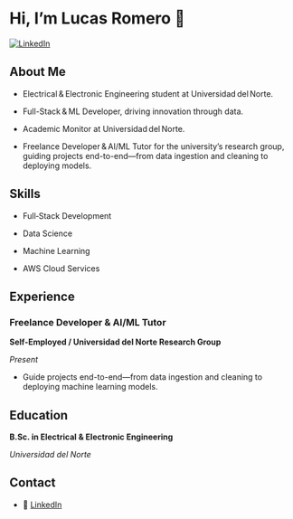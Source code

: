 # Hi, I’m Lucas Romero 👋



[![LinkedIn](https://img.shields.io/badge/LinkedIn-Lucas%20Romero-blue?logo=linkedin)](https://www.linkedin.com/in/lucasromerom/)



## About Me

- Electrical & Electronic Engineering student at Universidad del Norte.

- Full-Stack & ML Developer, driving innovation through data.

- Academic Monitor at Universidad del Norte.

- Freelance Developer & AI/ML Tutor for the university’s research group, guiding projects end-to-end—from data ingestion and cleaning to deploying models.



## Skills

- Full‑Stack Development

- Data Science

- Machine Learning

- AWS Cloud Services



## Experience



### Freelance Developer & AI/ML Tutor  

**Self‑Employed / Universidad del Norte Research Group**  

*Present*  

- Guide projects end-to-end—from data ingestion and cleaning to deploying machine learning models.



## Education

**B.Sc. in Electrical & Electronic Engineering**  

_Universidad del Norte_



## Contact

- 🔗 [LinkedIn](https://www.linkedin.com/in/lucasromerom/)
